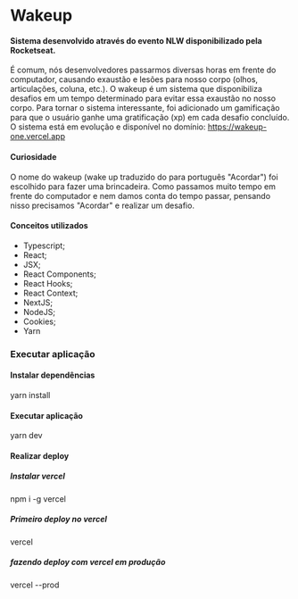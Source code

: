 # Wakeup
#### Sistema desenvolvido através do evento NLW disponibilizado pela Rocketseat.
É comum, nós desenvolvedores passarmos diversas horas em frente do computador, causando exaustão e lesões para nosso corpo (olhos, articulações, coluna, etc.).
O wakeup é um sistema que disponibiliza desafios em um tempo determinado para evitar essa exaustão no nosso corpo.
Para tornar o sistema interessante, foi adicionado um gamificação para que o usuário ganhe uma gratificação (xp) em cada desafio concluído.
O sistema está em evolução e disponível no domínio: https://wakeup-one.vercel.app

#### Curiosidade
O nome do wakeup (wake up traduzido do para português "Acordar") foi escolhido para fazer uma brincadeira. Como passamos muito tempo em frente do computador e nem damos conta do tempo passar, pensando nisso precisamos "Acordar" e realizar um desafio.

#### Conceitos utilizados
* Typescript;
* React;
* JSX;
* React Components;
* React Hooks;
* React Context;
* NextJS;
* NodeJS;
* Cookies;
* Yarn

### Executar aplicação
#### Instalar dependências
yarn install

#### Executar aplicação
yarn dev

#### Realizar deploy
##### Instalar vercel
npm i -g vercel
##### Primeiro deploy no vercel
vercel
##### fazendo deploy com vercel em produção
vercel --prod